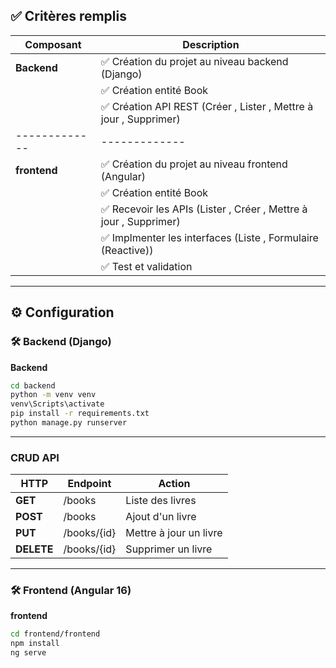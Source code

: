 ## ✅ Critères remplis

| Composant   | Description |
|-------------|-------------|
| **Backend** | ✅ Création du projet au niveau backend (Django) |
|             | ✅ Création entité Book |
|             | ✅ Création API REST (Créer , Lister ,  Mettre à jour , Supprimer) |
|-------------|-------------|
| **frontend** | ✅ Création du projet au niveau frontend (Angular) |
|             | ✅ Création entité Book |
|             | ✅ Recevoir les APIs (Lister , Créer , Mettre à jour , Supprimer) |
|             | ✅ Implmenter les interfaces (Liste , Formulaire (Reactive)) |
|             | ✅ Test et validation |


---
## ⚙️ Configuration
### 🛠️ Backend (Django)
**Backend**
```bash
cd backend
python -m venv venv
venv\Scripts\activate 
pip install -r requirements.txt
python manage.py runserver
```

---
### CRUD API
| HTTP | Endpoint | Action |
|------|----------|--------|
| **GET** | /books | Liste des livres |
| **POST** | /books | Ajout d'un livre |
| **PUT** | /books/{id} | Mettre à jour un livre |
| **DELETE** | /books/{id} | Supprimer un livre |

---
### 🛠️ Frontend (Angular 16)
**frontend**
```bash
cd frontend/frontend
npm install
ng serve
```
